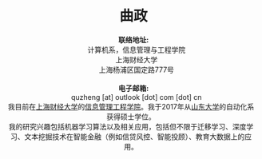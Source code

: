 <html>
	<head>
		<meta charset="utf-8">
        <link rel="stylesheet" type="text/css" href="css/style.css">
        <!--<link rel="shortcut icon" href="hku.png">-->
    </head>
    <body>
        <center>
        <div>
            <div style="margin-left:10px">
		<br>
                <h1>曲政</h1>          
                <b>联络地址:</b>
                <br>&nbsp;&nbsp; 计算机系，信息管理与工程学院
                <br>&nbsp;&nbsp; 上海财经大学
                <br>&nbsp;&nbsp; 上海杨浦区国定路777号
                <br>
                <br><b>电子邮箱:</b>
                <br>&nbsp;&nbsp; quzheng [at] outlook [dot] com [dot] cn
            </div>
		</div>
        <div style="display: inline-block;">
		我目前在<a href="http://www.shufe.edu.cn/" target="_blank">上海财经大学</a>的<a href="http://sime.shufe.edu.cn/" target="_blank">信息管理工程学院</a>。我于2017年从<a href="http://www.sdu.edu.cn/" target="_blank">山东大学</a>的自动化系获得硕士学位。
		<br>我的研究兴趣包括机器学习算法以及相关应用，包括但不限于迁移学习、深度学习、文本挖掘技术在智能金融（例如信贷风控、智能投顾）、教育大数据上的应用。
</div>
        	</center>
	</body>
</html>
